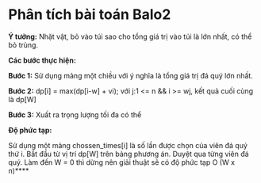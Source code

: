 # Phân tích bài toán Balo2


**Ý tưởng:** Nhặt vật, bỏ vào túi sao cho tổng giá trị vào túi là lớn nhất, có thể bỏ trùng.

**Các bước thực hiện:**

**Bước 1:** Sử dụng mảng một chiều với ý nghĩa là tổng giá trị đá quý lớn nhất.

**Bước 2:** dp[i] = max(dp[i-w] + vi); với j:1 <= n && i >= wj, kết quả cuối cùng là dp[W]

**Bước 3:** Xuất ra trọng lượng tối đa có thể


**Độ phức tạp:**

Sử dụng một mảng chossen_times[i] là số lần được chọn của viên đá quý thứ i. Bắt đầu từ vị trí dp[W] trên bảng phương án. Duyệt qua từng viên đá quý. Làm đến W = 0 thì dừng nên giải thuật sẽ có độ phức tạp O (W x n)****
